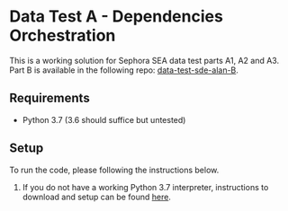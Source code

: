 # Data Test A - Dependencies Orchestration

This is a working solution for Sephora SEA data test parts A1, A2 and A3. Part B is available in the following repo: [data-test-sde-alan-B](https://github.com/emailayuen/data-test-sde-alan-B).

## Requirements

* Python 3.7 (3.6 should suffice but untested)

## Setup

To run the code, please following the instructions below.

  1. If you do not have a working Python 3.7 interpreter, instructions to download and setup can be found [here](https://www.python.org/downloads/).


